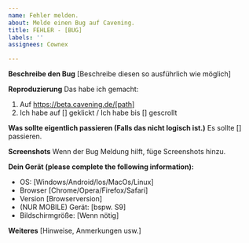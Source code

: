 ```yaml
---
name: Fehler melden.
about: Melde einen Bug auf Cavening.
title: FEHLER - [BUG]
labels: ''
assignees: Cownex

---
```


**Beschreibe den Bug**
[Beschreibe diesen so ausführlich wie möglich]

**Reproduzierung**
Das habe ich gemacht:
1. Auf https://beta.cavening.de/[path]
2. Ich habe auf [] geklickt / Ich habe bis [] gescrollt

**Was sollte eigentlich passieren (Falls das nicht logisch ist.)**
Es sollte [] passieren.

**Screenshots**
Wenn der Bug Meldung hilft, füge Screenshots hinzu.

**Dein Gerät (please complete the following information):**
 - OS: [Windows/Android/Ios/MacOs/Linux]
 - Browser [Chrome/Opera/Firefox/Safari]
 - Version [Browserversion]
- (NUR MOBILE) Gerät: [bspw. S9]
- Bildschirmgröße: [Wenn nötig]

**Weiteres**
[Hinweise, Anmerkungen usw.]
